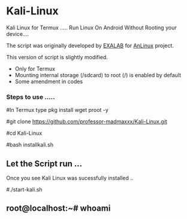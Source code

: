 # Kali-Linux
Kali Linux for Termux .....
Run Linux On Android Without Rooting your device....

The script was originally developed by <a href="https://github.com/EXALAB">EXALAB</a> for <a href="https://github.com/EXALAB/AnLinux-App">AnLinux</a> project.</br>

This version of script is slightly modified.</br>
- Only for Termux 
- Mounting internal storage (/sdcard) to root (/) is enabled by default
- Some amendment in codes 

### Steps to use .....

#In Termux type pkg install wget proot -y

#git clone https://github.com/professor-madmaxxx/Kali-Linux.git

#cd Kali-Linux

#bash installkali.sh

## Let the Script run ...

Once you see Kali Linux was sucessfully installed ..

#./start-kali.sh

## root@localhost:~# whoami
